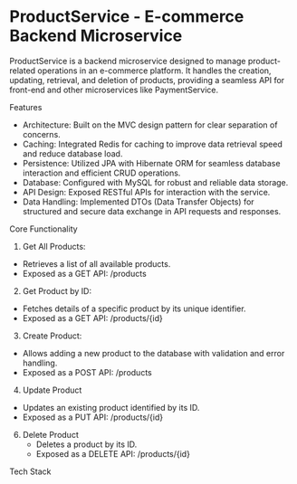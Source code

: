 # ProductService - E-commerce Backend Microservice

ProductService is a backend microservice designed to manage product-related operations in an e-commerce platform. It handles the creation, updating, retrieval, and deletion of products, providing a seamless API for front-end and other microservices like PaymentService.

Features
- Architecture: Built on the MVC design pattern for clear separation of concerns.
- Caching: Integrated Redis for caching to improve data retrieval speed and reduce database load.
- Persistence: Utilized JPA with Hibernate ORM for seamless database interaction and efficient CRUD operations.
- Database: Configured with MySQL for robust and reliable data storage.
- API Design: Exposed RESTful APIs for interaction with the service.
- Data Handling: Implemented DTOs (Data Transfer Objects) for structured and secure data exchange in API requests and responses.

Core Functionality
1. Get All Products:
  - Retrieves a list of all available products.
  - Exposed as a GET API: /products
    
2. Get Product by ID:
  - Fetches details of a specific product by its unique identifier.
  - Exposed as a GET API: /products/{id}
    
3. Create Product:
  - Allows adding a new product to the database with validation and error handling.
  - Exposed as a POST API: /products
    
4. Update Product
  - Updates an existing product identified by its ID.
  - Exposed as a PUT API: /products/{id}

6. Delete Product
   - Deletes a product by its ID.
   - Exposed as a DELETE API: /products/{id}
   
Tech Stack

    
